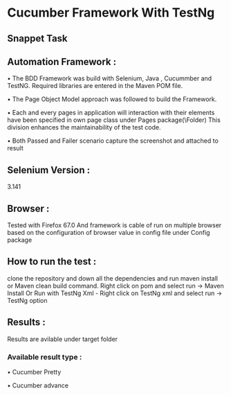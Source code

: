 # Cucumber Framework With TestNg

## Snappet Task


## Automation Framework :
• The BDD Framework was build with Selenium, Java , Cucummber and TestNG. Required libraries are entered in the Maven POM file.

• The Page Object Model approach was followed to build the Framework.

• Each and every pages in application will interaction with their elements have been specified in own page class under Pages package(\Folder) This division enhances the maintainability of the test code.

• Both Passed and Failer scenario capture the screenshot and attached to result 

## Selenium Version :
3.141

## Browser :
Tested with Firefox 67.0 And framework is cable of run on multiple browser based on the configuration of browser value in config file under Config package


## How to run the test :
clone the repository and down all the dependencies and run maven install or Maven clean build command.
Right click on pom and select run -> Maven Install 
Or 
Run with TestNg Xml - Right click on TestNg xml and select run -> TestNg option

## Results :
Results are avilable under target folder 

### Available result type :

• Cucumber Pretty

• Cucumber advance
